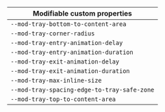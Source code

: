 | Modifiable custom properties |
| --- |
| `--mod-tray-bottom-to-content-area` |
| `--mod-tray-corner-radius` |
| `--mod-tray-entry-animation-delay` |
| `--mod-tray-entry-animation-duration` |
| `--mod-tray-exit-animation-delay` |
| `--mod-tray-exit-animation-duration` |
| `--mod-tray-max-inline-size` |
| `--mod-tray-spacing-edge-to-tray-safe-zone` |
| `--mod-tray-top-to-content-area` |